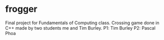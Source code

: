 # frogger
Final project for Fundamentals of Computing class. Crossing game done in C++ made by two students me and Tim Burley.
P1: Tim Burley
P2: Pascal Phoa
